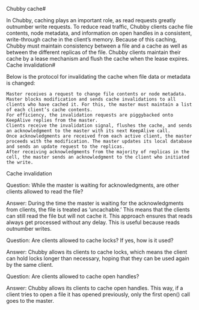 Chubby cache#

In Chubby, caching plays an important role, as read requests greatly outnumber write requests. To reduce read traffic, Chubby clients cache file contents, node metadata, and information on open handles in a consistent, write-through cache in the client’s memory. Because of this caching, Chubby must maintain consistency between a file and a cache as well as between the different replicas of the file. Chubby clients maintain their cache by a lease mechanism and flush the cache when the lease expires.
Cache invalidation#

Below is the protocol for invalidating the cache when file data or metadata is changed:

    Master receives a request to change file contents or node metadata.
    Master blocks modification and sends cache invalidations to all clients who have cached it. For this, the master must maintain a list of each client’s cache contents.
    For efficiency, the invalidation requests are piggybacked onto KeepAlive replies from the master.
    Clients receive the invalidation signal, flushes the cache, and sends an acknowledgment to the master with its next KeepAlive call.
    Once acknowledgments are received from each active client, the master proceeds with the modification. The master updates its local database and sends an update request to the replicas.
    After receiving acknowledgments from the majority of replicas in the cell, the master sends an acknowledgment to the client who initiated the write.

Cache invalidation

Question: While the master is waiting for acknowledgments, are other clients allowed to read the file?

Answer: During the time the master is waiting for the acknowledgments from clients, the file is treated as ‘uncachable.’ This means that the clients can still read the file but will not cache it. This approach ensures that reads always get processed without any delay. This is useful because reads outnumber writes.

Question: Are clients allowed to cache locks? If yes, how is it used?

Answer: Chubby allows its clients to cache locks, which means the client can hold locks longer than necessary, hoping that they can be used again by the same client.

Question: Are clients allowed to cache open handles?

Answer: Chubby allows its clients to cache open handles. This way, if a client tries to open a file it has opened previously, only the first open() call goes to the master.
